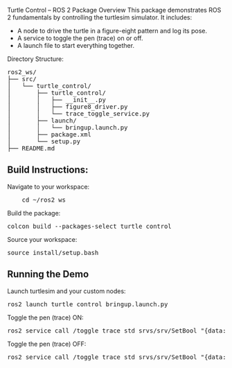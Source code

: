 Turtle Control – ROS 2 Package
Overview
This package demonstrates ROS 2 fundamentals by controlling the turtlesim simulator. It includes:
 - A node to drive the turtle in a figure-eight pattern and log its pose.
 - A service to toggle the pen (trace) on or off.
 - A launch file to start everything together.

Directory Structure:
<pre>
ros2_ws/
├── src/
│   └── turtle_control/
│       ├── turtle_control/
│       │   ├── __init__.py
│       │   ├── figure8_driver.py
│       │   └── trace_toggle_service.py
│       ├── launch/
│       │   └── bringup.launch.py
│       ├── package.xml
│       └── setup.py
├── README.md
</pre>

## Build Instructions:

Navigate to your workspace:
<pre>
    cd ~/ros2_ws
</pre>
Build the package:
<pre>colcon build --packages-select turtle_control</pre>
Source your workspace:
<pre>source install/setup.bash</pre>
## Running the Demo
Launch turtlesim and your custom nodes:
<pre>ros2 launch turtle_control bringup.launch.py</pre>

Toggle the pen (trace) ON:
<pre>ros2 service call /toggle_trace std_srvs/srv/SetBool "{data: true}"</pre>
Toggle the pen (trace) OFF:
<pre>ros2 service call /toggle_trace std_srvs/srv/SetBool "{data: false}"</pre>
